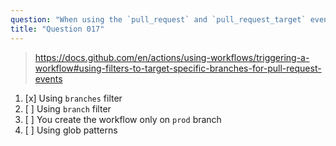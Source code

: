 ```yaml
---
question: "When using the `pull_request` and `pull_request_target` events, how do you configure the workflow to run only when targeting the `prod` branch?"
title: "Question 017"
---
```


> https://docs.github.com/en/actions/using-workflows/triggering-a-workflow#using-filters-to-target-specific-branches-for-pull-request-events
1. [x] Using `branches` filter
1. [ ] Using `branch` filter
1. [ ] You create the workflow only on `prod` branch
1. [ ] Using glob patterns
